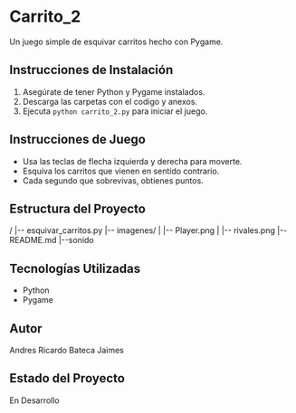 # Carrito_2

Un juego simple de esquivar carritos hecho con Pygame.

## Instrucciones de Instalación

1. Asegúrate de tener Python y Pygame instalados.
2. Descarga las carpetas con el codigo y anexos.
3. Ejecuta `python carrito_2.py` para iniciar el juego.

## Instrucciones de Juego

- Usa las teclas de flecha izquierda y derecha para moverte.
- Esquiva los carritos que vienen en sentido contrario.
- Cada segundo que sobrevivas, obtienes puntos.

## Estructura del Proyecto

/
|-- esquivar_carritos.py
|-- imagenes/
| |-- Player.png
| |-- rivales.png
|--README.md
|--sonido

## Tecnologías Utilizadas

- Python
- Pygame

## Autor

Andres Ricardo Bateca Jaimes

## Estado del Proyecto

En Desarrollo
